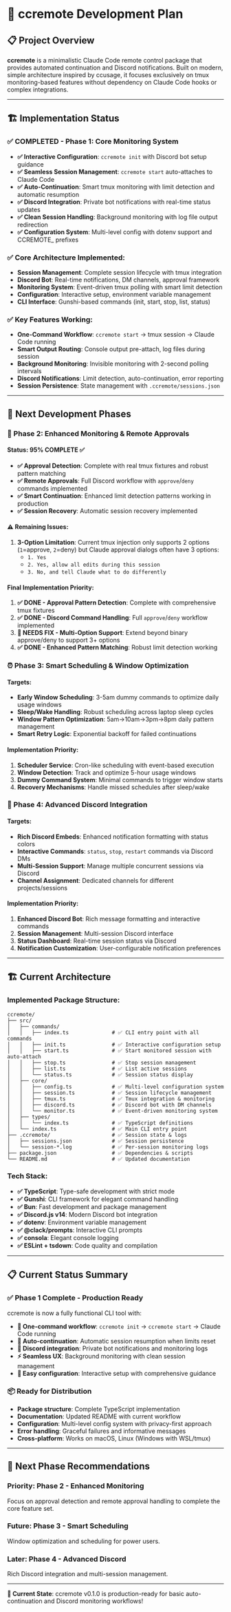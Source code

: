 # 🚀 ccremote Development Plan

## 📋 **Project Overview**

**ccremote** is a minimalistic Claude Code remote control package that provides automated continuation and Discord notifications. Built on modern, simple architecture inspired by ccusage, it focuses exclusively on tmux monitoring-based features without dependency on Claude Code hooks or complex integrations.

---

## 🏗️ **Implementation Status**

### **✅ COMPLETED - Phase 1: Core Monitoring System**

- **✅ Interactive Configuration**: `ccremote init` with Discord bot setup guidance
- **✅ Seamless Session Management**: `ccremote start` auto-attaches to Claude Code
- **✅ Auto-Continuation**: Smart tmux monitoring with limit detection and automatic resumption
- **✅ Discord Integration**: Private bot notifications with real-time status updates
- **✅ Clean Session Handling**: Background monitoring with log file output redirection
- **✅ Configuration System**: Multi-level config with dotenv support and CCREMOTE_ prefixes

### **✅ Core Architecture Implemented:**

- **Session Management**: Complete session lifecycle with tmux integration
- **Discord Bot**: Real-time notifications, DM channels, approval framework
- **Monitoring System**: Event-driven tmux polling with smart limit detection
- **Configuration**: Interactive setup, environment variable management
- **CLI Interface**: Gunshi-based commands (init, start, stop, list, status)

### **✅ Key Features Working:**

- **One-Command Workflow**: `ccremote start` → tmux session → Claude Code running
- **Smart Output Routing**: Console output pre-attach, log files during session
- **Background Monitoring**: Invisible monitoring with 2-second polling intervals
- **Discord Notifications**: Limit detection, auto-continuation, error reporting
- **Session Persistence**: State management with `.ccremote/sessions.json`

---

## 🎯 **Next Development Phases**

### **🔄 Phase 2: Enhanced Monitoring & Remote Approvals**

#### **Status: 95% COMPLETE** ✅
- **✅ Approval Detection**: Complete with real tmux fixtures and robust pattern matching
- **✅ Remote Approvals**: Full Discord workflow with `approve`/`deny` commands implemented
- **✅ Smart Continuation**: Enhanced limit detection patterns working in production
- **✅ Session Recovery**: Automatic session recovery implemented

#### **⚠️ Remaining Issues:**
1. **3-Option Limitation**: Current tmux injection only supports 2 options (`1`=approve, `2`=deny) but Claude approval dialogs often have 3 options:
   - `1. Yes` 
   - `2. Yes, allow all edits during this session`
   - `3. No, and tell Claude what to do differently`

#### **Final Implementation Priority:**
1. **✅ DONE - Approval Pattern Detection**: Complete with comprehensive tmux fixtures
2. **✅ DONE - Discord Command Handling**: Full `approve`/`deny` workflow implemented  
3. **🔧 NEEDS FIX - Multi-Option Support**: Extend beyond binary approve/deny to support 3+ options
4. **✅ DONE - Enhanced Pattern Matching**: Robust limit detection working

### **⏰ Phase 3: Smart Scheduling & Window Optimization**

#### **Targets:**
- **Early Window Scheduling**: 3-5am dummy commands to optimize daily usage windows
- **Sleep/Wake Handling**: Robust scheduling across laptop sleep cycles
- **Window Pattern Optimization**: 5am→10am→3pm→8pm daily pattern management
- **Smart Retry Logic**: Exponential backoff for failed continuations

#### **Implementation Priority:**
1. **Scheduler Service**: Cron-like scheduling with event-based execution
2. **Window Detection**: Track and optimize 5-hour usage windows
3. **Dummy Command System**: Minimal commands to trigger window starts
4. **Recovery Mechanisms**: Handle missed schedules after sleep/wake

### **📱 Phase 4: Advanced Discord Integration**

#### **Targets:**
- **Rich Discord Embeds**: Enhanced notification formatting with status colors
- **Interactive Commands**: `status`, `stop`, `restart` commands via Discord DMs
- **Multi-Session Support**: Manage multiple concurrent sessions via Discord
- **Channel Assignment**: Dedicated channels for different projects/sessions

#### **Implementation Priority:**
1. **Enhanced Discord Bot**: Rich message formatting and interactive commands
2. **Session Management**: Multi-session Discord interface
3. **Status Dashboard**: Real-time session status via Discord
4. **Notification Customization**: User-configurable notification preferences

---

## 🏗️ **Current Architecture**

### **Implemented Package Structure:**

```
ccremote/
├── src/
│   ├── commands/
│   │   ├── index.ts              # ✅ CLI entry point with all commands
│   │   ├── init.ts               # ✅ Interactive configuration setup
│   │   ├── start.ts              # ✅ Start monitored session with auto-attach
│   │   ├── stop.ts               # ✅ Stop session management
│   │   ├── list.ts               # ✅ List active sessions
│   │   └── status.ts             # ✅ Session status display
│   ├── core/
│   │   ├── config.ts             # ✅ Multi-level configuration system
│   │   ├── session.ts            # ✅ Session lifecycle management
│   │   ├── tmux.ts               # ✅ Tmux integration & monitoring
│   │   ├── discord.ts            # ✅ Discord bot with DM channels
│   │   └── monitor.ts            # ✅ Event-driven monitoring system
│   ├── types/
│   │   └── index.ts              # ✅ TypeScript definitions
│   └── index.ts                  # ✅ Main CLI entry point
├── .ccremote/                    # ✅ Session state & logs
│   ├── sessions.json             # ✅ Session persistence
│   └── session-*.log             # ✅ Per-session monitoring logs
├── package.json                  # ✅ Dependencies & scripts
└── README.md                     # ✅ Updated documentation
```

### **Tech Stack:**

- **✅ TypeScript**: Type-safe development with strict mode
- **✅ Gunshi**: CLI framework for elegant command handling  
- **✅ Bun**: Fast development and package management
- **✅ Discord.js v14**: Modern Discord bot integration
- **✅ dotenv**: Environment variable management
- **✅ @clack/prompts**: Interactive CLI prompts
- **✅ consola**: Elegant console logging
- **✅ ESLint + tsdown**: Code quality and compilation

---

## 📋 **Current Status Summary**

### **✅ Phase 1 Complete - Production Ready**

ccremote is now a fully functional CLI tool with:

- **🚀 One-command workflow**: `ccremote init` → `ccremote start` → Claude Code running
- **🔄 Auto-continuation**: Automatic session resumption when limits reset
- **📱 Discord integration**: Private bot notifications and monitoring logs
- **⚡ Seamless UX**: Background monitoring with clean session management
- **🔧 Easy configuration**: Interactive setup with comprehensive guidance

### **📦 Ready for Distribution**

- **Package structure**: Complete TypeScript implementation
- **Documentation**: Updated README with current workflow
- **Configuration**: Multi-level config system with privacy-first approach
- **Error handling**: Graceful failures and informative messages
- **Cross-platform**: Works on macOS, Linux (Windows with WSL/tmux)

---

## 🎯 **Next Phase Recommendations**

### **Priority: Phase 2 - Enhanced Monitoring**
Focus on approval detection and remote approval handling to complete the core feature set.

### **Future: Phase 3 - Smart Scheduling** 
Window optimization and scheduling for power users.

### **Later: Phase 4 - Advanced Discord**
Rich Discord integration and multi-session management.

---

**🎉 Current State**: ccremote v0.1.0 is production-ready for basic auto-continuation and Discord monitoring workflows!
